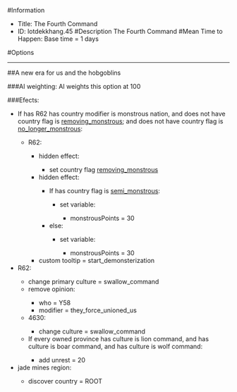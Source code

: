 #Information
 - Title: The Fourth Command
 - ID: lotdekkhang.45
#Description
The Fourth Command
#Mean Time to Happen:
Base time = 1 days

#Options

___
##A new era for us and the hobgoblins

###AI weighting:
AI weights this option at 100


###Efects:<ul><li>If has R62 has country modifier is monstrous nation, and does not have country flag is [removing_monstrous](../flags/removing_monstrous.md); and does not have country flag is [no_longer_monstrous](../flags/no_longer_monstrous.md):</li><ul><li>R62:</li><ul><li>hidden effect:</li><ul><li>set country flag [removing_monstrous](../flags/removing_monstrous.md)</li></ul><li>hidden effect:</li><ul><li>If has country flag is [semi_monstrous](../flags/semi_monstrous.md):</li><ul><li>set variable:</li><ul><li>monstrousPoints = 30</li></ul></ul><li>else:</li><ul><li>set variable:</li><ul><li>monstrousPoints = 30</li></ul></ul></ul><li>custom tooltip = start_demonsterization</li></ul></ul><li>R62:</li><ul><li>change primary culture = swallow_command</li><li>remove opinion:</li><ul><li>who = Y58</li><li>modifier = they_force_unioned_us</li></ul><li>4630:</li><ul><li>change culture = swallow_command</li></ul><li>If every owned province has culture is lion command, and has culture is boar command, and has culture is wolf command:</li><ul><li>add unrest = 20</li></ul></ul><li>jade mines region:</li><ul><li>discover country = ROOT</li></ul></ul>
